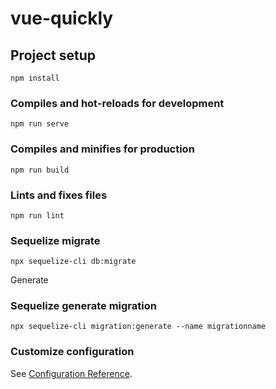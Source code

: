 # vue-quickly

## Project setup
```
npm install
```

### Compiles and hot-reloads for development
```
npm run serve
```

### Compiles and minifies for production
```
npm run build
```

### Lints and fixes files
```
npm run lint
```
### Sequelize migrate
```
npx sequelize-cli db:migrate
```
Generate
### Sequelize generate migration
```
npx sequelize-cli migration:generate --name migrationname
```

### Customize configuration
See [Configuration Reference](https://cli.vuejs.org/config/).

